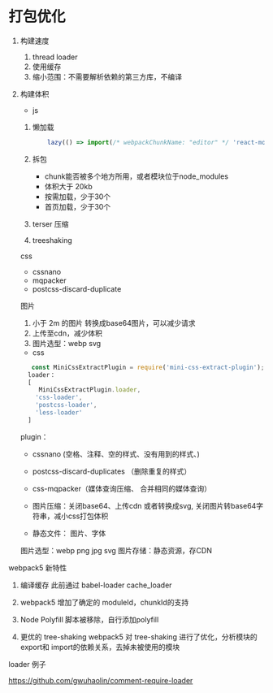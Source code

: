 # 打包优化

1. 构建速度
    1. thread loader
    2. 使用缓存
    3. 缩小范围：不需要解析依赖的第三方库，不编译




2. 构建体积
    - js

     1. 懒加载

        ```js
            lazy(() => import(/* webpackChunkName: "editor" */ 'react-monaco-editor'))

        ```

     2. 拆包
        - chunk能否被多个地方所用，或者模块位于node_modules
        - 体积大于 20kb
        - 按需加载，少于30个
        - 首页加载，少于30个

     3. terser 压缩

     4. treeshaking


    css
    - cssnano
    - mqpacker
    - postcss-discard-duplicate


    图片
    1. 小于 2m 的图片 转换成base64图片，可以减少请求
    2. 上传至cdn，减少体积
    3. 图片选型：webp svg






    - css

    ```js
       const MiniCssExtractPlugin = require('mini-css-extract-plugin');
      loader：
      [
         MiniCssExtractPlugin.loader,
        'css-loader',
        'postcss-loader',
        'less-loader'
      ]
    ```



      plugin：

      - cssnano (空格、注释、空的样式、没有用到的样式、)
      - postcss-discard-duplicates （删除重复的样式）
      - css-mqpacker（媒体查询压缩、 合并相同的媒体查询）

      - 图片压缩：关闭base64、上传cdn 或者转换成svg, 关闭图片转base64字符串，减小css打包体积



    - 静态文件： 图片、字体

    图片选型：webp png jpg svg
    图片存储：静态资源，存CDN


webpack5 新特性

1. 编译缓存
   此前通过 babel-loader cache_loader

2. webpack5 增加了确定的 moduleId，chunkId的支持

3. Node Polyfill 脚本被移除，自行添加polyfill

4. 更优的 tree-shaking
    webpack5 对 tree-shaking 进行了优化，分析模块的 export和 import的依赖关系，去掉未被使用的模块


loader 例子

https://github.com/gwuhaolin/comment-require-loader

